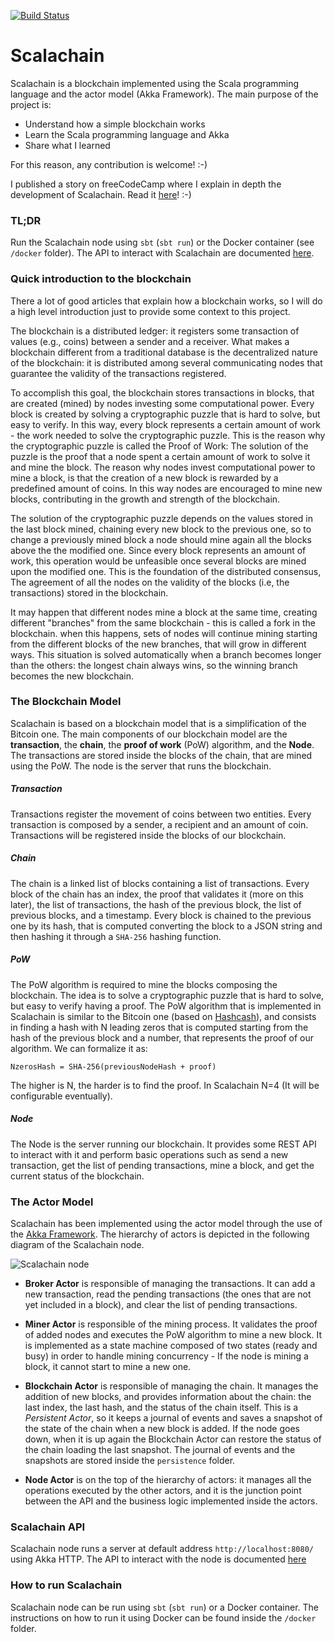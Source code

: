 [![Build Status](https://travis-ci.org/elleFlorio/scalachain.svg?branch=master)](https://travis-ci.org/elleFlorio/scalachain)

# Scalachain
Scalachain is a blockchain implemented using the Scala programming language and the actor model (Akka Framework). The main purpose of the project is:

* Understand how a simple blockchain works 
* Learn the Scala programming language and Akka
* Share what I learned

For this reason, any contribution is welcome! :-)

I published a story on freeCodeCamp where I explain in depth the development of Scalachain. Read it [here](https://medium.freecodecamp.org/how-to-build-a-simple-actor-based-blockchain-aac1e996c177)! :-)

### TL;DR
Run the Scalachain node using ```sbt``` (```sbt run```) or the Docker container (see ```/docker``` folder).
The API to interact with Scalachain are documented [here](https://documenter.getpostman.com/view/4636741/RWaHw8yx).

### Quick introduction to the blockchain
There a lot of good articles that explain how a blockchain works, so I will do a high level introduction just to provide some context to this project.

The blockchain is a distributed ledger: it registers some transaction of values (e.g., coins) between a sender and a receiver. What makes a blockchain different from a traditional database is the decentralized nature of the blockchain: it is distributed among several communicating nodes that guarantee the validity of the transactions registered.

To accomplish this goal, the blockchain stores transactions in blocks, that are created (mined) by nodes investing some computational power. Every block is created by solving a cryptographic puzzle that is hard to solve, but easy to verify. In this way, every block represents a certain amount of work - the work needed to solve the cryptographic puzzle. This is the reason why the cryptographic puzzle is called the Proof of Work: The solution of the puzzle is the proof that a node spent a certain amount of work to solve it and mine the block.
The reason why nodes invest computational power to mine a block, is that the creation of a new block is rewarded by a predefined amount of coins. In this way nodes are encouraged to mine new blocks, contributing in the growth and strength of the blockchain.

The solution of the cryptographic puzzle depends on the values stored in the last block mined, chaining every new block to the previous one, so to change a previously mined block a node should mine again all the blocks above the the modified one. Since every block represents an amount of work, this operation would be unfeasible once several blocks are mined upon the modified one. This is the foundation of the distributed consensus, The agreement of all the nodes on the validity of the blocks (i.e, the transactions) stored in the blockchain.

It may happen that different nodes mine a block at the same time, creating different "branches" from the same blockchain - this is called a fork in the blockchain. when this happens, sets of nodes will continue mining starting from the different blocks of the new branches, that will grow in different ways. This situation is solved automatically when a branch becomes longer than the others: the longest chain always wins, so the winning branch becomes the new blockchain.

### The Blockchain Model
Scalachain is based on a blockchain model that is a simplification of the Bitcoin one.
The main components of our blockchain model are the **transaction**, the **chain**, the **proof of work** (PoW) algorithm, and the **Node**.
The transactions are stored inside the blocks of the chain, that are mined using the PoW. The node is the server that runs the blockchain.

##### Transaction
Transactions register the movement of coins between two entities. Every transaction is composed by a sender, a recipient and an amount of coin. Transactions will be registered inside the blocks of our blockchain.

##### Chain
The chain is a linked list of blocks containing a list of transactions. Every block of the chain has an index, the proof that validates it (more on this later), the list of transactions, the hash of the previous block, the list of previous blocks, and a timestamp. Every block is chained to the previous one by its hash, that is computed converting the block to a JSON string and then hashing it through a ```SHA-256``` hashing function.

##### PoW
The PoW algorithm is required to mine the blocks composing the blockchain. The idea is to solve a cryptographic puzzle that is hard to solve, but easy to verify having a proof. The PoW algorithm that is implemented in Scalachain is similar to the Bitcoin one (based on [Hashcash](https://en.wikipedia.org/wiki/Hashcash)), and consists in finding a hash with N leading zeros that is computed starting from the hash of the previous block and a number, that represents the proof of our algorithm. 
We can formalize it as:

``` NzerosHash = SHA-256(previousNodeHash + proof) ```

The higher is N, the harder is to find the proof. In Scalachain N=4 (It will be configurable eventually).

##### Node
The Node is the server running our blockchain. It provides some REST API to interact with it and perform basic operations such as send a new transaction, get the list of pending transactions, mine a block, and get the current status of the blockchain.

### The Actor Model
Scalachain has been implemented using the actor model through the use of the [Akka Framework](https://akka.io/).
The hierarchy of actors is depicted in the following diagram of the Scalachain node.

![Scalachain node](img/scalachain_node.png)

* **Broker Actor** is responsible of managing the transactions. It can add a new transaction, read the pending transactions (the ones that are not yet included in a block), and clear the list of pending transactions.

* **Miner Actor** is responsible of the mining process. It validates the proof of added nodes and executes the PoW algorithm to mine a new block. It is implemented as a state machine composed of two states (ready and busy) in order to handle mining concurrency - If the node is mining a block, it cannot start to mine a new one.

* **Blockchain Actor** is responsible of managing the chain. It manages the addition of new blocks, and provides information about the chain: the last index, the last hash, and the status of the chain itself. This is a *Persistent Actor*, so it keeps a journal of events and saves a snapshot of the state of the chain when a new block is added. If the node goes down, when it is up again the Blockchain Actor can restore the status of the chain loading the last snapshot. The journal of events and the snapshots are stored inside the ```persistence``` folder.

* **Node Actor** is on the top of the hierarchy of actors: it manages all the operations executed by the other actors, and it is the junction point between the API and the business logic implemented inside the actors.

### Scalachain API
Scalachain node runs a server at default address ```http://localhost:8080/``` using Akka HTTP.
The API to interact with the node is documented [here](https://documenter.getpostman.com/view/4636741/RWaHw8yx)

### How to run Scalachain
Scalachain node can be run using ```sbt``` (```sbt run```) or a Docker container. The instructions on how to run it using Docker can be found inside the ```/docker``` folder.
